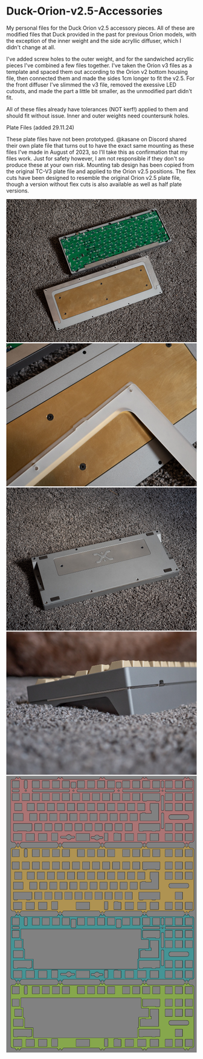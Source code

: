 # Duck-Orion-v2.5-Accessories

My personal files for the Duck Orion v2.5 accessory pieces. All of these are modified files that Duck provided in the past for previous Orion models, with the exception of the inner weight and the side acryllic diffuser, which I didn't change at all.

I've added screw holes to the outer weight, and for the sandwiched acryllic pieces I've combined a few files together. I've taken the Orion v3 files as a template and spaced them out according to the Orion v2 bottom housing file, then connected them and made the sides 1cm longer to fit the v2.5. For the front diffuser I've slimmed the v3 file, removed the exessive LED cutouts, and made the part a little bit smaller, as the unmodified part didn't fit.

All of these files already have tolerances (NOT kerf!) applied to them and should fit without issue. Inner and outer weights need countersunk holes.

Plate Files (added 29.11.24)

These plate files have not been prototyped. @kasane on Discord shared their own plate file that turns out to have the exact same mounting as these files I've made in August of 2023, so I'll take this as confirmation that my files work. Just for safety however, I am not responsible if they don't so produce these at your own risk. Mounting tab design has been copied from the original TC-V3 plate file and applied to the Orion v2.5 positions. The flex cuts have been designed to resemble the original Orion v2.5 plate file, though a version without flex cuts is also available as well as half plate versions.

![alt text](https://github.com/fnzzykbd/Duck-Orion-v2.5-Accessories/blob/main/images/orion25-1.jpg)
![alt text](https://github.com/fnzzykbd/Duck-Orion-v2.5-Accessories/blob/main/images/orion25-2.jpg)
![alt text](https://github.com/fnzzykbd/Duck-Orion-v2.5-Accessories/blob/main/images/orion25-3.jpg)
![alt text](https://github.com/fnzzykbd/Duck-Orion-v2.5-Accessories/blob/main/images/orion25-4.jpg)
![alt text](https://github.com/fnzzykbd/Duck-Orion-v2.5-Accessories/blob/main/images/orion_plates_preview.png)
